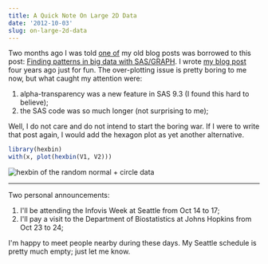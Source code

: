 ```yaml
---
title: A Quick Note On Large 2D Data
date: '2012-10-03'
slug: on-large-2d-data
---
```


Two months ago I was told [one of](/en/2008/09/to-see-a-circle-in-a-pile-of-sand/) my old blog posts was borrowed to this post: [Finding patterns in big data with SAS/GRAPH](http://blogs.sas.com/content/sastraining/2012/07/27/finding-patterns-in-big-data-with-sasgraph/). I wrote [my blog post](/en/2008/09/to-see-a-circle-in-a-pile-of-sand/) four years ago just for fun. The over-plotting issue is pretty boring to me now, but what caught my attention were:

1. alpha-transparency was a new feature in SAS 9.3 (I found this hard to believe);
2. the SAS code was so much longer (not surprising to me);

Well, I do not care and do not intend to start the boring war. If I were to write that post again, I would add the hexagon plot as yet another alternative.

```r 
library(hexbin)
with(x, plot(hexbin(V1, V2)))
```

![hexbin of the random normal + circle data](http://i.imgur.com/e5d0J.png)

---

Two personal announcements:

1. I'll be attending the Infovis Week at Seattle from Oct 14 to 17;
2. I'll pay a visit to the Department of Biostatistics at Johns Hopkins from Oct 23 to 24;

I'm happy to meet people nearby during these days. My Seattle schedule is pretty much empty; just let me know.
